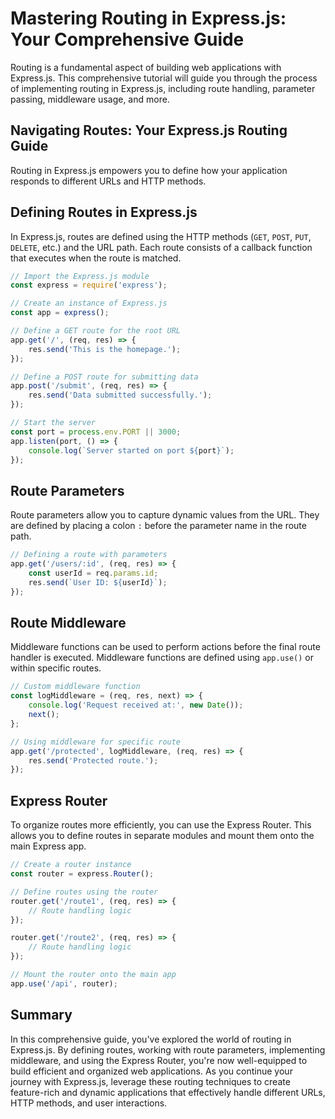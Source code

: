 # Mastering Routing in Express.js: Your Comprehensive Guide

Routing is a fundamental aspect of building web applications with Express.js. This comprehensive tutorial will guide you through the process of implementing routing in Express.js, including route handling, parameter passing, middleware usage, and more.

## Navigating Routes: Your Express.js Routing Guide

Routing in Express.js empowers you to define how your application responds to different URLs and HTTP methods.

## Defining Routes in Express.js

In Express.js, routes are defined using the HTTP methods (`GET`, `POST`, `PUT`, `DELETE`, etc.) and the URL path. Each route consists of a callback function that executes when the route is matched.

```javascript
// Import the Express.js module
const express = require('express');

// Create an instance of Express.js
const app = express();

// Define a GET route for the root URL
app.get('/', (req, res) => {
    res.send('This is the homepage.');
});

// Define a POST route for submitting data
app.post('/submit', (req, res) => {
    res.send('Data submitted successfully.');
});

// Start the server
const port = process.env.PORT || 3000;
app.listen(port, () => {
    console.log(`Server started on port ${port}`);
});
```

## Route Parameters

Route parameters allow you to capture dynamic values from the URL. They are defined by placing a colon `:` before the parameter name in the route path.

```javascript
// Defining a route with parameters
app.get('/users/:id', (req, res) => {
    const userId = req.params.id;
    res.send(`User ID: ${userId}`);
});
```

## Route Middleware

Middleware functions can be used to perform actions before the final route handler is executed. Middleware functions are defined using `app.use()` or within specific routes.

```javascript
// Custom middleware function
const logMiddleware = (req, res, next) => {
    console.log('Request received at:', new Date());
    next();
};

// Using middleware for specific route
app.get('/protected', logMiddleware, (req, res) => {
    res.send('Protected route.');
});
```

## Express Router

To organize routes more efficiently, you can use the Express Router. This allows you to define routes in separate modules and mount them onto the main Express app.

```javascript
// Create a router instance
const router = express.Router();

// Define routes using the router
router.get('/route1', (req, res) => {
    // Route handling logic
});

router.get('/route2', (req, res) => {
    // Route handling logic
});

// Mount the router onto the main app
app.use('/api', router);
```

## Summary

In this comprehensive guide, you've explored the world of routing in Express.js. By defining routes, working with route parameters, implementing middleware, and using the Express Router, you're now well-equipped to build efficient and organized web applications. As you continue your journey with Express.js, leverage these routing techniques to create feature-rich and dynamic applications that effectively handle different URLs, HTTP methods, and user interactions.